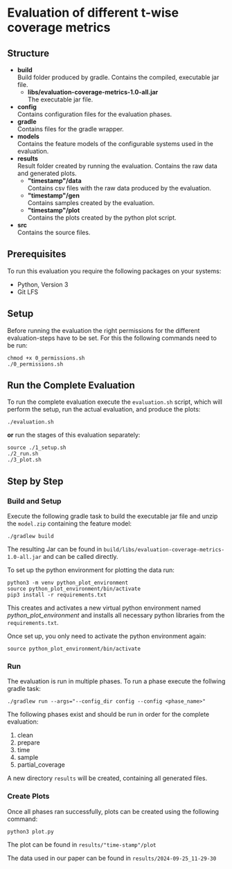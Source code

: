 # Evaluation of different t-wise coverage metrics

## Structure
+ __build__\
  Build folder produced by gradle. Contains the compiled, executable jar file.
  - __libs/evaluation-coverage-metrics-1.0-all.jar__\
  The executable jar file.
+ __config__\
  Contains configuration files for the evaluation phases.
+ __gradle__\
  Contains files for the gradle wrapper.
+ __models__\
  Contains the feature models of the configurable systems used in the evaluation.
+ __results__\
  Result folder created by running the evaluation. Contains the raw data and generated plots.
  + __"timestamp"/data__\
    Contains csv files with the raw data produced by the evaluation.
  + __"timestamp"/gen__\
    Contains samples created by the evaluation.
  + __"timestamp"/plot__\
    Contains the plots created by the python plot script.
+ __src__\
  Contains the source files.

## Prerequisites
To run this evaluation you require the following packages on your systems:
- Python, Version 3
- Git LFS

## Setup
Before running the evaluation the right permissions for the different evaluation-steps have to be set.
For this the following commands need to be run:
```
chmod +x 0_permissions.sh
./0_permissions.sh
```

## Run the Complete Evaluation
To run the complete evaluation execute the `evaluation.sh` script, which will perform the setup, run the actual evaluation, and produce the plots:
```
./evaluation.sh
```
**or** run the stages of this evaluation separately:

```
source ./1_setup.sh
./2_run.sh
./3_plot.sh
```

## Step by Step

### Build and Setup
Execute the following gradle task to build the executable jar file and unzip the `model.zip` containing the feature model:
```
./gradlew build
```
The resulting Jar can be found in `build/libs/evaluation-coverage-metrics-1.0-all.jar` and can be called directly.

To set up the python environment for plotting the data run:
```
python3 -m venv python_plot_environment
source python_plot_environment/bin/activate
pip3 install -r requirements.txt
```
This creates and activates a new virtual python environment named _python_plot_environment_ and installs all necessary python libraries from the `requirements.txt`.

Once set up, you only need to activate the python environment again:
```
source python_plot_environment/bin/activate
```

### Run
The evaluation is run in multiple phases. To run a phase execute the follwing gradle task:
```
./gradlew run --args="--config_dir config --config <phase_name>"
```

The following phases exist and should be run in order for the complete evaluation:

1. clean
2. prepare
3. time
4. sample
5. partial_coverage

A new directory `results` will be created, containing all generated files.

### Create Plots

Once all phases ran successfully, plots can be created using the following command:
```
python3 plot.py
```
The plot can be found in `results/"time-stamp"/plot`

The data used in our paper can be found in `results/2024-09-25_11-29-30`